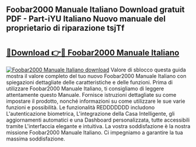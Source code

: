 ## Foobar2000 Manuale Italiano Download gratuit PDF - Part-iYU Italiano Nuovo manuale del proprietario di riparazione tsjTf

# <h2><a href="http://dfee0hz.blite.top/?on=Foobar2000+Manuale+Italiano">🔗Download 👉🔴 Foobar2000 Manuale Italiano</a></h2>

[![Foobar2000 Manuale Italiano download](https://i.imgur.com/lujVjoI.png)](http://dfee0hz.blite.top/?on=Foobar2000+Manuale+Italiano)
Valore di sblocco questa guida mostra il valore completo del tuo nuovo Foobar2000 Manuale Italiano con spiegazioni dettagliate delle caratteristiche e delle funzioni. Prima di utilizzare Foobar2000 Manuale Italiano, ti consigliamo di leggere attentamente questo Manuale. Fornisce istruzioni dettagliate su come impostare il prodotto, nonché informazioni su come utilizzare le sue varie funzioni e possibilità. Le funzionalità REDDDDDDD includono L'autenticazione biometrica, L'integrazione della Casa Intelligente, gli aggiornamenti automatici e una Dashboard personalizzata, tutte accessibili tramite L'interfaccia elegante e intuitiva. La vostra soddisfazione è la nostra missione Foobar2000 Manuale Italiano. Ci impegniamo a garantire la tua massima soddisfazione.
